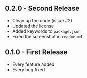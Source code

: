 ## 0.2.0 - Second Release
* Clean up the code (issue #2)
* Updated the license
* Added keywords to `package.json`
* Fixed the screenshot in `readme.md`

## 0.1.0 - First Release
* Every feature added
* Every bug fixed
